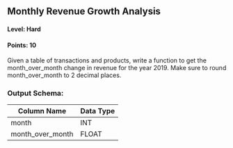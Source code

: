 ## Monthly Revenue Growth Analysis

#### Level: Hard  
#### Points: 10  

Given a table of transactions and products, write a function to get the month_over_month change in revenue for the year 2019. Make sure to round month_over_month to 2 decimal places.

### Output Schema:  

|  Column Name     | Data Type |
|------------------|-----------|
| month            | INT       |
| month_over_month | FLOAT     |